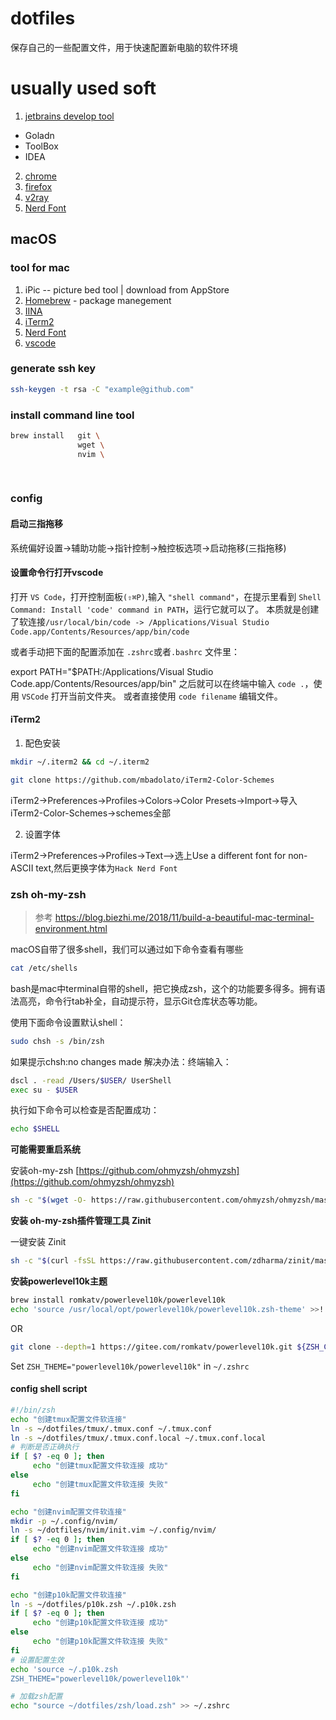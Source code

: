 # dotfiles

保存自己的一些配置文件，用于快速配置新电脑的软件环境

# usually used soft

1. [jetbrains develop tool](https://www.jetbrains.com/)
  * Goladn
  * ToolBox
  * IDEA
2. [chrome](https://www.google.com/chrome/)
3. [firefox](https://www.mozilla.org/zh-CN/firefox/new/?redirect_source=firefox-com)
4. [v2ray](https://github.com/v2ray/v2ray-core/releases)
5. [Nerd Font](https://www.nerdfonts.com/)

## macOS

### tool for mac

1. iPic -- picture bed tool | download from AppStore
2. [Homebrew](https://brew.sh/) - package manegement
3. [IINA](https://iina.io/)
4. [iTerm2](https://www.iterm2.com/)
5. [Nerd Font](https://www.nerdfonts.com/)
6. [vscode](https://code.visualstudio.com/)

### generate ssh key

```bash
ssh-keygen -t rsa -C "example@github.com"
```

### install command line tool

```bash
brew install   git \
               wget \
               nvim \
               
               
```

### config 

####  启动三指拖移

系统偏好设置->辅助功能->指针控制->触控板选项->启动拖移(三指拖移)

#### 设置命令行打开vscode

打开 `VS Code`，打开控制面板`(⇧⌘P)`,输入 `"shell command"`，在提示里看到 `Shell Command: Install 'code' command in PATH`，运行它就可以了。
本质就是创建了软连接`/usr/local/bin/code -> /Applications/Visual Studio Code.app/Contents/Resources/app/bin/code`

或者手动把下面的配置添加在 `.zshrc`或者`.bashrc` 文件里：

export PATH="\$PATH:/Applications/Visual Studio Code.app/Contents/Resources/app/bin"
之后就可以在终端中输入 `code .`，使用 `VSCode` 打开当前文件夹。
或者直接使用 `code filename` 编辑文件。

#### iTerm2

1. 配色安装

```bash
mkdir ~/.iterm2 && cd ~/.iterm2

git clone https://github.com/mbadolato/iTerm2-Color-Schemes
```

iTerm2->Preferences->Profiles->Colors->Color Presets->Import->导入iTerm2-Color-Schemes->schemes全部

2. 设置字体

iTerm2->Preferences->Profiles->Text-->选上Use a different font for non-ASCII text,然后更换字体为`Hack Nerd Font`

### zsh oh-my-zsh

>参考
>https://blog.biezhi.me/2018/11/build-a-beautiful-mac-terminal-environment.html

macOS自带了很多shell，我们可以通过如下命令查看有哪些

```bash
cat /etc/shells
```

bash是mac中terminal自带的shell，把它换成zsh，这个的功能要多得多。拥有语法高亮，命令行tab补全，自动提示符，显示Git仓库状态等功能。

使用下面命令设置默认shell：

```bash
sudo chsh -s /bin/zsh
```

如果提示chsh:no changes made 解决办法：终端输入： 

```bash
dscl . -read /Users/$USER/ UserShell 
exec su - $USER 
```

执行如下命令可以检查是否配置成功：

 ```bash
 echo $SHELL
 ```

**可能需要重启系统**

安装oh-my-zsh [https://github.com/ohmyzsh/ohmyzsh](https://github.com/ohmyzsh/ohmyzsh)

```bash
sh -c "$(wget -O- https://raw.githubusercontent.com/ohmyzsh/ohmyzsh/master/tools/install.sh)"
```

**安装 oh-my-zsh插件管理工具 Zinit**

一键安装 Zinit

```bash
sh -c "$(curl -fsSL https://raw.githubusercontent.com/zdharma/zinit/master/doc/install.sh)"
```

**安装powerlevel10k主题**

```bash
brew install romkatv/powerlevel10k/powerlevel10k
echo 'source /usr/local/opt/powerlevel10k/powerlevel10k.zsh-theme' >>! ~/.zshrc
```

OR

```bash
git clone --depth=1 https://gitee.com/romkatv/powerlevel10k.git ${ZSH_CUSTOM:-$HOME/.oh-my-zsh/custom}/themes/powerlevel10k
```

Set `ZSH_THEME="powerlevel10k/powerlevel10k"` in `~/.zshrc`


#### config shell script

```bash
#!/bin/zsh
echo "创建tmux配置文件软连接"
ln -s ~/dotfiles/tmux/.tmux.conf ~/.tmux.conf
ln -s ~/dotfiles/tmux/.tmux.conf.local ~/.tmux.conf.local
# 判断是否正确执行
if [ $? -eq 0 ]; then
     echo "创建tmux配置文件软连接 成功"
else
     echo "创建tmux配置文件软连接 失败"
fi

echo "创建nvim配置文件软连接"
mkdir -p ~/.config/nvim/
ln -s ~/dotfiles/nvim/init.vim ~/.config/nvim/
if [ $? -eq 0 ]; then
     echo "创建nvim配置文件软连接 成功"
else
     echo "创建nvim配置文件软连接 失败"
fi

echo "创建p10k配置文件软连接"
ln -s ~/dotfiles/p10k.zsh ~/.p10k.zsh
if [ $? -eq 0 ]; then
     echo "创建p10k配置文件软连接 成功"
else
     echo "创建p10k配置文件软连接 失败"
fi
# 设置配置生效
echo 'source ~/.p10k.zsh
ZSH_THEME="powerlevel10k/powerlevel10k"'

# 加载zsh配置
echo "source ~/dotfiles/zsh/load.zsh" >> ~/.zshrc
```
